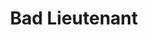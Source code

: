 ---
title: "Bad Lieutenant"

year: 1992

director: "Abel Ferrara"

summary: "A corrupt police detective has one chance left to find redemption"

comment: "Harvey Keitel was 53 when he filmed this. Think about that in that one scene. Yes i know the clip here is from a different movie, but its a movie from the same year at least"

video: "https://media.giphy.com/media/v1.Y2lkPTc5MGI3NjExc3phcDA2dWF0Y2M5Mmc3MWY2OWdrcmFpOHBwa3B0M2YwenNiZHI5MSZlcD12MV9pbnRlcm5hbF9naWZfYnlfaWQmY3Q9Zw/KNNh3ZshGXkqY/giphy.mp4"

image: "https://media.giphy.com/media/KNNh3ZshGXkqY/giphy.gif"

imdb: "https://www.imdb.com/title/tt0103759/"

quotes:
  - "But do you have the right? You're not the only woman in the world. You're not even the only nun. Your forgiveness will leave blood in its wake. What if these guys do something like this again? To other women, other virgins? Old women who die from the shock? Do you have the right to forgive them? Can you bear the burden, sister?"
---